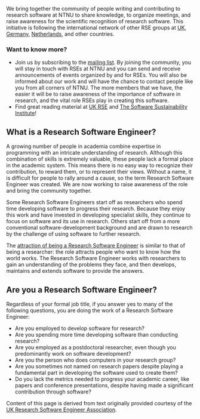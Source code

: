We bring together the community of people writing and contributing to research
software at NTNU to share knowledge, to organize meetings, and raise awareness for
the scientific recognition of research software. This initiative is following
the international network of other RSE groups at [UK](http://rse.ac.uk),
[Germany](http://www.de-rse.org/de), [Netherlands](http://nl-rse.org/), and
other countries.


### Want to know more?

- Join us by subscribing to the [mailing list](https://mailman-mail5.webfaction.com/listinfo/nordicrse-discuss).
  By joining the community, you will
  stay in touch with RSEs at NTNU and you can send and receive
  announcements of events organized by and for RSEs. You will also be informed
  about our work and will have the chance to contact people like you from all
  corners of NTNU. The more members that we have, the easier it
  will be to raise awareness of the importance of software in research, and the
  vital role RSEs play in creating this software.
- Find great reading material at [UK RSE](http://www.rse.ac.uk) and [The Software Sustainability Institute](https://www.software.ac.uk)!


## What is a Research Software Engineer?

A growing number of people in academia combine expertise in programming with an
intricate understanding of research. Although this combination of skills is
extremely valuable, these people lack a formal place in the academic system.
This means there is no easy way to recognize their contribution, to reward
them, or to represent their views. Without a name, it is difficult for people
to rally around a cause, so the term Research Software Engineer was created. We
are now working to raise awareness of the role and bring the community
together.

Some Research Software Engineers start off as researchers who spend time
developing software to progress their research. Because they enjoy this work
and have invested in developing specialist skills, they continue to focus on
software and its use in research. Others start off from a more conventional
software-development background and are drawn to research by the challenge of
using software to further research.

The [attraction of being a Research Software
Engineer](https://www.software.ac.uk/blog/2013-08-23-ten-reasons-be-research-software-engineer)
is similar to that of being a researcher: the role attracts people who want to
know how the world works. The Research Software Engineer works with researchers
to gain an understanding of the problems they face, and then develops,
maintains and extends software to provide the answers.


## Are you a Research Software Engineer?

Regardless of your formal job title, if you answer yes to many of the following
questions, you are doing the work of a Research Software Engineer:

- Are you employed to develop software for research?
- Are you spending more time developing software than conducting research?
- Are you employed as a postdoctoral researcher, even though you predominantly work on software development?
- Are you the person who does computers in your research group?
- Are you sometimes not named on research papers despite playing a fundamental part in developing the software used to create them?
- Do you lack the metrics needed to progress your academic career, like papers
  and conference presentations, despite having made a significant contribution
  through software?

Content of this page is derived from text originally provided courtesy of the
[UK Research Software Engineer Association](http://rse.ac.uk).

